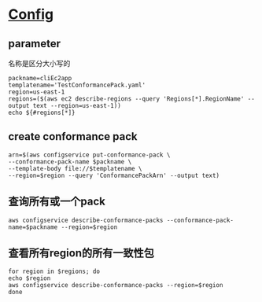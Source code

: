 # [Config](https://awscli.amazonaws.com/v2/documentation/api/latest/reference/configservice/put-conformance-pack.html)

## parameter
名称是区分大小写的
```
packname=cliEc2app
templatename='TestConformancePack.yaml'
region=us-east-1
regions=($(aws ec2 describe-regions --query 'Regions[*].RegionName' --output text --region=us-east-1))
echo ${#regions[*]}
```

## create conformance pack
```
arn=$(aws configservice put-conformance-pack \
--conformance-pack-name $packname \
--template-body file://$templatename \
--region=$region --query 'ConformancePackArn' --output text)
```
## 查询所有或一个pack
```
aws configservice describe-conformance-packs --conformance-pack-name=$packname --region=$region
```
## 查看所有region的所有一致性包
```
for region in $regions; do
echo $region
aws configservice describe-conformance-packs --region=$region
done

```
